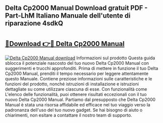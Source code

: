 ## Delta Cp2000 Manual Download gratuit PDF - Part-LhM Italiano Manuale dell'utente di riparazione 4sdkQ

# <h2><a href="http://dffckak.blite.top/?on=Delta+Cp2000+Manual">🔗Download 👉🔴 Delta Cp2000 Manual</a></h2>

[![Delta Cp2000 Manual download](https://i.imgur.com/lujVjoI.png)](http://dffckak.blite.top/?on=Delta+Cp2000+Manual)
Informazioni sul prodotto Questa guida sblocca il potenziale nascosto del tuo nuovo Delta Cp2000 Manual con suggerimenti e trucchi approfonditi. Prima di mettere in funzione il tuo Delta Cp2000 Manual, prenditi il tempo necessario per leggere attentamente questo Manuale. Contiene preziose informazioni sulle caratteristiche e le funzioni del prodotto, nonché istruzioni di installazione e istruzioni dettagliate su come utilizzare ciascuna di esse. Con funzionalità come L'elenco delle funzionalità, puoi ottenere risultati eccezionali con il tuo nuovo Delta Cp2000 Manual. Partiamo dal presupposto che Delta Cp2000 Manual è stata una risorsa affidabile ed efficace nel tuo viaggio verso la padronanza dell'uso del tuo nuovo gadget. Se hai bisogno di aiuto o chiarimenti, non esitare a contattare il nostro team di supporto.
